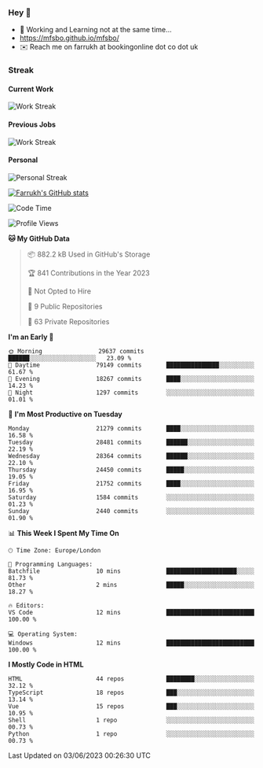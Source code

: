 ### Hey 👋

- 🏃 Working and Learning not at the same time...
- https://mfsbo.github.io/mfsbo/
- ✉️ Reach me on farrukh at bookingonline dot co dot uk

### Streak
#### Current Work
![Work Streak](https://streak-stats.demolab.com/?user=mfsbo)
#### Previous Jobs
![Work Streak](https://streak-stats.demolab.com/?user=farrukhcw)
#### Personal
![Personal Streak](https://streak-stats.demolab.com/?user=farrukhsubhani)

[![Farrukh's GitHub stats](https://github-readme-stats.vercel.app/api?username=mfsbo&hide=stars&count_private=true)](https://github.com/mfsbo/)

<!--START_SECTION:waka-->
![Code Time](http://img.shields.io/badge/Code%20Time-294%20hrs%2056%20mins-blue)

![Profile Views](http://img.shields.io/badge/Profile%20Views-33-blue)

**🐱 My GitHub Data** 

> 📦 882.2 kB Used in GitHub's Storage 
 > 
> 🏆 841 Contributions in the Year 2023
 > 
> 🚫 Not Opted to Hire
 > 
> 📜 9 Public Repositories 
 > 
> 🔑 63 Private Repositories 
 > 
**I'm an Early 🐤** 

```text
🌞 Morning                29637 commits       ██████░░░░░░░░░░░░░░░░░░░   23.09 % 
🌆 Daytime                79149 commits       ███████████████░░░░░░░░░░   61.67 % 
🌃 Evening                18267 commits       ████░░░░░░░░░░░░░░░░░░░░░   14.23 % 
🌙 Night                  1297 commits        ░░░░░░░░░░░░░░░░░░░░░░░░░   01.01 % 
```
📅 **I'm Most Productive on Tuesday** 

```text
Monday                   21279 commits       ████░░░░░░░░░░░░░░░░░░░░░   16.58 % 
Tuesday                  28481 commits       ██████░░░░░░░░░░░░░░░░░░░   22.19 % 
Wednesday                28364 commits       ██████░░░░░░░░░░░░░░░░░░░   22.10 % 
Thursday                 24450 commits       █████░░░░░░░░░░░░░░░░░░░░   19.05 % 
Friday                   21752 commits       ████░░░░░░░░░░░░░░░░░░░░░   16.95 % 
Saturday                 1584 commits        ░░░░░░░░░░░░░░░░░░░░░░░░░   01.23 % 
Sunday                   2440 commits        ░░░░░░░░░░░░░░░░░░░░░░░░░   01.90 % 
```


📊 **This Week I Spent My Time On** 

```text
🕑︎ Time Zone: Europe/London

💬 Programming Languages: 
Batchfile                10 mins             ████████████████████░░░░░   81.73 % 
Other                    2 mins              █████░░░░░░░░░░░░░░░░░░░░   18.27 % 

🔥 Editors: 
VS Code                  12 mins             █████████████████████████   100.00 % 

💻 Operating System: 
Windows                  12 mins             █████████████████████████   100.00 % 
```

**I Mostly Code in HTML** 

```text
HTML                     44 repos            ████████░░░░░░░░░░░░░░░░░   32.12 % 
TypeScript               18 repos            ███░░░░░░░░░░░░░░░░░░░░░░   13.14 % 
Vue                      15 repos            ███░░░░░░░░░░░░░░░░░░░░░░   10.95 % 
Shell                    1 repo              ░░░░░░░░░░░░░░░░░░░░░░░░░   00.73 % 
Python                   1 repo              ░░░░░░░░░░░░░░░░░░░░░░░░░   00.73 % 
```




 Last Updated on 03/06/2023 00:26:30 UTC
<!--END_SECTION:waka-->
<!--
**mfsbo/mfsbo** is a ✨ _special_ ✨ repository because its `README.md` (this file) appears on your GitHub profile.

Here are some ideas to get you started:

- 🔭 I’m currently working on ...
- 🌱 I’m currently learning ...
- 👯 I’m looking to collaborate on ...
- 🤔 I’m looking for help with ...
- 💬 Ask me about ...
- 📫 How to reach me: ...
- 😄 Pronouns: ...
- ⚡ Fun fact: ...
-->
